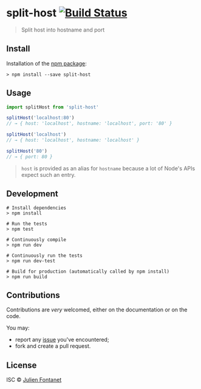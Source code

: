 # split-host [![Build Status](https://travis-ci.org/JsCommunity/split-host.png?branch=master)](https://travis-ci.org/JsCommunity/split-host)

> Split host into hostname and port

## Install

Installation of the [npm package](https://npmjs.org/package/split-host):

```
> npm install --save split-host
```

## Usage

```js
import splitHost from 'split-host'

splitHost('localhost:80')
// → { host: 'localhost', hostname: 'localhost', port: '80' }

splitHost('localhost')
// → { host: 'localhost', hostname: 'localhost' }

splitHost('80')
// → { port: 80 }
```

> `host` is provided as an alias for `hostname` because a lot of
> Node's APIs expect such an entry.

## Development

```
# Install dependencies
> npm install

# Run the tests
> npm test

# Continuously compile
> npm run dev

# Continuously run the tests
> npm run dev-test

# Build for production (automatically called by npm install)
> npm run build
```

## Contributions

Contributions are *very* welcomed, either on the documentation or on
the code.

You may:

- report any [issue](https://github.com/JsCommunity/split-host/issues)
  you've encountered;
- fork and create a pull request.

## License

ISC © [Julien Fontanet](https://github.com/julien-f)
